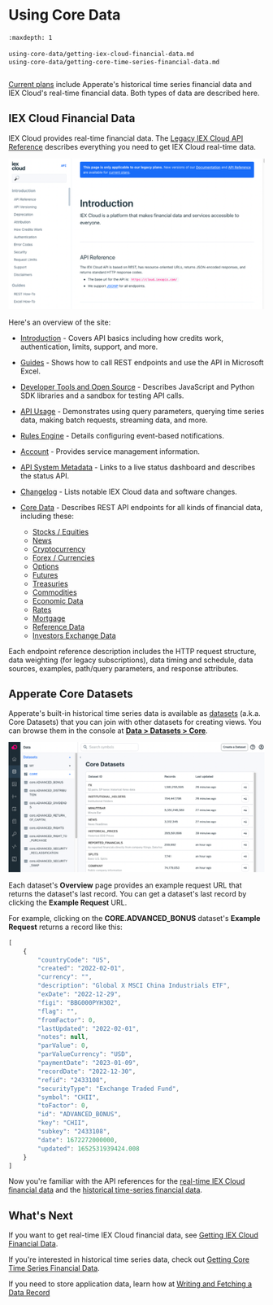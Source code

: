 # Using Core Data

```{toctree}
:maxdepth: 1

using-core-data/getting-iex-cloud-financial-data.md
using-core-data/getting-core-time-series-financial-data.md
```

```{important} Apperate includes only historical time series Core Data at this time. We are in the process of migrating real-time IEX Cloud data, including stock quotes, into Apperate. In the meantime, please see the [Legacy API Reference](https://iexcloud.io/docs/api/) for the IEX Cloud real-time data.
```

[Current plans](https://iexcloud.io/pricing/) include Apperate's historical time series financial data and IEX Cloud's real-time financial data. Both types of data are described here.

##  IEX Cloud Financial Data

IEX Cloud provides real-time financial data. The [Legacy IEX Cloud API Reference](https://iexcloud.io/docs/api/) describes everything you need to get IEX Cloud real-time data.

![](./using-core-data/iexcloud-api-reference.png)

Here's an overview of the site:

- [Introduction](https://iexcloud.io/docs/api/#introduction) - Covers API basics including how credits work, authentication, limits, support, and more.
- [Guides](https://iexcloud.io/docs/api/#guides) - Shows how to call REST endpoints and use the API in Microsoft Excel.
- [Developer Tools and Open Source](https://iexcloud.io/docs/api/#developer-tools-and-open-source) - Describes JavaScript and Python SDK libraries and a sandbox for testing API calls.
- [API Usage](https://iexcloud.io/docs/api/#api-usage) - Demonstrates using query parameters, querying time series data, making batch requests, streaming data, and more.
- [Rules Engine](https://iexcloud.io/docs/api/#rules-engine-beta) - Details configuring event-based notifications.
- [Account](https://iexcloud.io/docs/api/#account) - Provides service management information. 
- [API System Metadata](https://iexcloud.io/docs/api/#api-system-metadata) - Links to a live status dashboard and describes the status API.
- [Changelog](https://iexcloud.io/docs/api/#changelog) - Lists notable IEX Cloud data and software changes.
- [Core Data](https://iexcloud.io/docs/api/#core-data) - Describes REST API endpoints for all kinds of financial data, including these:

    - [Stocks / Equities](https://iexcloud.io/docs/api/#stocks-equities)
    - [News](https://iexcloud.io/docs/api/#news)
    - [Cryptocurrency](https://iexcloud.io/docs/api/#cryptocurrency)
    - [Forex / Currencies](https://iexcloud.io/docs/api/#forex-currencies)
    - [Options](https://iexcloud.io/docs/api/#options)
    - [Futures](https://iexcloud.io/docs/api/#futures)
    - [Treasuries](https://iexcloud.io/docs/api/#treasuries)
    - [Commodities](https://iexcloud.io/docs/api/#commodities)
    - [Economic Data](https://iexcloud.io/docs/api/#economic-data)
    - [Rates](https://iexcloud.io/docs/api/#rates)
    - [Mortgage](https://iexcloud.io/docs/api/#mortgage)
    - [Reference Data](https://iexcloud.io/docs/api/#reference-data)
    - [Investors Exchange Data](https://iexcloud.io/docs/api/#investors-exchange-data)

Each endpoint reference description includes the HTTP request structure, data weighting (for legacy subscriptions), data timing and schedule, data sources, examples, path/query parameters, and response attributes.

## Apperate Core Datasets

Apperate's built-in historical time series data is available as [datasets](./reference/glossary.md#dataset) (a.k.a. Core Datasets) that you can join with other datasets for creating views.
You can browse them in the console at [**Data > Datasets > Core**](https://iexcloud.io/console/datasets/core).

![](./using-core-data/core-datasets.png)

Each dataset's **Overview** page provides an example request URL that returns the dataset's last record. You can get a dataset's last record by clicking the **Example Request** URL.

For example, clicking on the **CORE.ADVANCED_BONUS** dataset's **Example Request** returns a record like this:

```javascript
[
    {
        "countryCode": "US",
        "created": "2022-02-01",
        "currency": "",
        "description": "Global X MSCI China Industrials ETF",
        "exDate": "2022-12-29",
        "figi": "BBG000PYH302",
        "flag": "",
        "fromFactor": 0,
        "lastUpdated": "2022-02-01",
        "notes": null,
        "parValue": 0,
        "parValueCurrency": "USD",
        "paymentDate": "2023-01-09",
        "recordDate": "2022-12-30",
        "refid": "2433108",
        "securityType": "Exchange Traded Fund",
        "symbol": "CHII",
        "toFactor": 0,
        "id": "ADVANCED_BONUS",
        "key": "CHII",
        "subkey": "2433108",
        "date": 1672272000000,
        "updated": 1652531939424.008
    }
]
```

Now you're familiar with the API references for the [real-time IEX Cloud financial data](https://iexcloud.io/docs/api/) and the [historical time-series financial data](https://iexcloud.io/docs).

## What's Next

If you want to get real-time IEX Cloud financial data, see [Getting IEX Cloud Financial Data](./using-core-data/getting-iex-cloud-financial-data.md).

If you're interested in historical time series data, check out [Getting Core Time Series Financial Data](./using-core-data/getting-core-time-series-financial-data.md).

If you need to store application data, learn how at [Writing and Fetching a Data Record](../getting-started/writing-and-fetching-a-record.md)